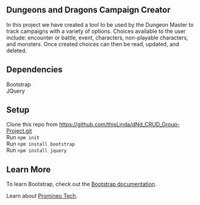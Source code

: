 ## Dungeons and Dragons Campaign Creator
In this project we have created a tool to be used by the Dungeon Master to track campaigns with a variety of options. Choices available to the user include: encounter or battle, event, characters, non-playable characters, and monsters. Once created choices can then be read, updated, and deleted.

## Dependencies
Bootstrap<br>
JQuery<br>

## Setup
Clone this repo from https://github.com/thisLinda/dNd_CRUD_Group-Project.git<br>
Run `npm init`<br>
Run `npm install bootstrap`<br>
Run `npm install jquery`<br>

## Learn More
To learn Bootstrap, check out the [Bootstrap documentation](https://getbootstrap.com/docs/5.0/getting-started/introduction/).

Learn about [Promineo Tech](https://www.promineotech.com/).